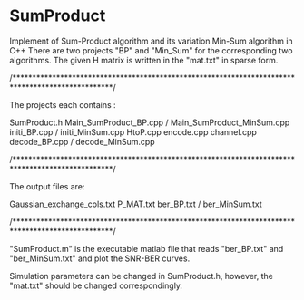 # SumProduct
Implement of Sum-Product algorithm and its variation Min-Sum algorithm in C++
There are two projects "BP" and "Min_Sum" for the corresponding two algorithms.
The given H matrix is written in the "mat.txt" in sparse form.

/*************************************************************************************************/

The projects each contains :

SumProduct.h 
Main_SumProduct_BP.cpp / Main_SumProduct_MinSum.cpp
initi_BP.cpp / initi_MinSum.cpp
HtoP.cpp
encode.cpp
channel.cpp
decode_BP.cpp / decode_MinSum.cpp

/*************************************************************************************************/

The output files are:

Gaussian_exchange_cols.txt
P_MAT.txt
ber_BP.txt / ber_MinSum.txt

/*************************************************************************************************/

"SumProduct.m" is the executable matlab file that reads "ber_BP.txt" and "ber_MinSum.txt" and plot the SNR-BER curves.

Simulation parameters can be changed in SumProduct.h, however, the "mat.txt" should be changed correspondingly.




